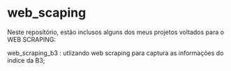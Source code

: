 # web_scaping


Neste reposítório, estão inclusos alguns dos meus projetos voltados para o WEB SCRAPING:

web_scraping_b3 : utlizando web scraping para captura as informações do índice da B3; 
